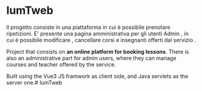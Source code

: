 # IumTweb

Il progetto consiste in una piattaforma in cui è possibile prenotare ripetizioni.
E' presente una pagina amministrativa per gli utenti Admin , in cui è possibile modificare , cancellare corsi e insegnanti offerti dal servizio . 

Project that consists on **an online platform for booking lessons**. There is also an administrative part for admin users, where they can manage courses and teacher offered by the service.

Built using the Vue3 JS framwork as client side, and Java servlets as the server one.# IumTweb


